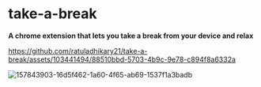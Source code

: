 # take-a-break

**A chrome extension that lets you take a break from your device and relax**

https://github.com/ratuladhikary21/take-a-break/assets/103441494/88510bbd-5703-4b9c-9e78-c894f8a6332a



![157843903-16d5f462-1a60-4f65-ab69-1537f1a3badb](https://github.com/ratuladhikary21/take-a-break/assets/103441494/5aae2c90-868a-4cb6-972f-c671634e5e1f)
